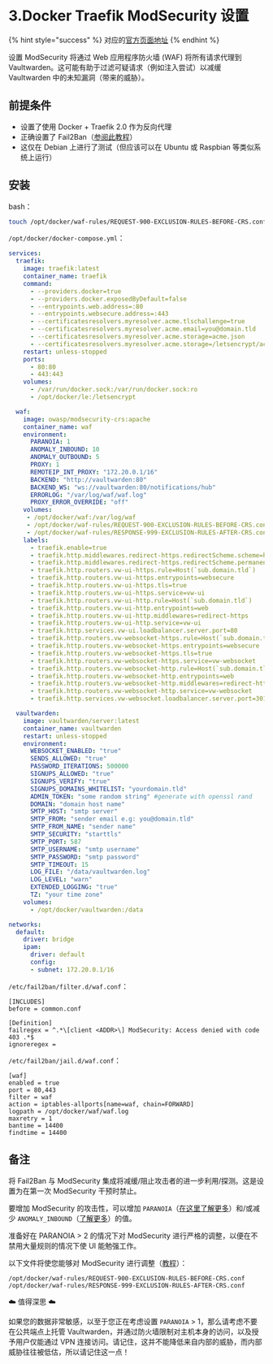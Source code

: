 # 3.Docker Traefik ModSecurity 设置

{% hint style="success" %}
对应的[官方页面地址](https://github.com/dani-garcia/vaultwarden/wiki/Docker---Traefik---ModSecurity-Setup)
{% endhint %}

设置 ModSecurity 将通过 Web 应用程序防火墙 (WAF) 将所有请求代理到 Vaultwarden。这可能有助于过滤可疑请求（例如注入尝试）以减缓 Vaultwarden 中的未知漏洞（带来的威胁）。

## 前提条件 <a href="#pre-reqs" id="pre-reqs"></a>

* 设置了使用 Docker + Traefik 2.0 作为反向代理
* 正确设置了 Fail2Ban（[参阅此教程](fail2ban-setup.md#debian-ubuntu-raspian-pi-os)）&#x20;
* 这仅在 Debian 上进行了测试（但应该可以在 Ubuntu 或 Raspbian 等类似系统上运行）

## 安装 <a href="#installation" id="installation"></a>

bash：

```bash
touch /opt/docker/waf-rules/REQUEST-900-EXCLUSION-RULES-BEFORE-CRS.conf && touch /opt/docker/waf-rules/RESPONSE-999-EXCLUSION-RULES-AFTER-CRS.conf
```

`/opt/docker/docker-compose.yml`：

```yaml
services:
  traefik:
    image: traefik:latest
    container_name: traefik
    command:
      - --providers.docker=true
      - --providers.docker.exposedByDefault=false
      - --entrypoints.web.address=:80
      - --entrypoints.websecure.address=:443
      - --certificatesresolvers.myresolver.acme.tlschallenge=true
      - --certificatesresolvers.myresolver.acme.email=you@domain.tld
      - --certificatesresolvers.myresolver.acme.storage=acme.json
      - --certificatesresolvers.myresolver.acme.storage=/letsencrypt/acme.json
    restart: unless-stopped
    ports:
      - 80:80
      - 443:443
    volumes:
      - /var/run/docker.sock:/var/run/docker.sock:ro
      - /opt/docker/le:/letsencrypt

  waf:
    image: owasp/modsecurity-crs:apache
    container_name: waf
    environment:
      PARANOIA: 1
      ANOMALY_INBOUND: 10
      ANOMALY_OUTBOUND: 5
      PROXY: 1
      REMOTEIP_INT_PROXY: "172.20.0.1/16"
      BACKEND: "http://vaultwarden:80"
      BACKEND_WS: "ws://vaultwarden:80/notifications/hub"
      ERRORLOG: "/var/log/waf/waf.log"
      PROXY_ERROR_OVERRIDE: "off"
    volumes:
     - /opt/docker/waf:/var/log/waf
     - /opt/docker/waf-rules/REQUEST-900-EXCLUSION-RULES-BEFORE-CRS.conf:/etc/modsecurity.d/owasp-crs/rules/REQUEST-900-EXCLUSION-RULES-BEFORE-CRS.conf
     - /opt/docker/waf-rules/RESPONSE-999-EXCLUSION-RULES-AFTER-CRS.conf:/etc/modsecurity.d/owasp-crs/rules/RESPONSE-999-EXCLUSION-RULES-AFTER-CRS.conf
    labels:
      - traefik.enable=true
      - traefik.http.middlewares.redirect-https.redirectScheme.scheme=https
      - traefik.http.middlewares.redirect-https.redirectScheme.permanent=true
      - traefik.http.routers.vw-ui-https.rule=Host(`sub.domain.tld`)
      - traefik.http.routers.vw-ui-https.entrypoints=websecure
      - traefik.http.routers.vw-ui-https.tls=true
      - traefik.http.routers.vw-ui-https.service=vw-ui
      - traefik.http.routers.vw-ui-http.rule=Host(`sub.domain.tld`)
      - traefik.http.routers.vw-ui-http.entrypoints=web
      - traefik.http.routers.vw-ui-http.middlewares=redirect-https
      - traefik.http.routers.vw-ui-http.service=vw-ui
      - traefik.http.services.vw-ui.loadbalancer.server.port=80
      - traefik.http.routers.vw-websocket-https.rule=Host(`sub.domain.tld`) && Path(`/notifications/hub`)
      - traefik.http.routers.vw-websocket-https.entrypoints=websecure
      - traefik.http.routers.vw-websocket-https.tls=true
      - traefik.http.routers.vw-websocket-https.service=vw-websocket
      - traefik.http.routers.vw-websocket-http.rule=Host(`sub.domain.tld`) && Path(`/notifications/hub`)
      - traefik.http.routers.vw-websocket-http.entrypoints=web
      - traefik.http.routers.vw-websocket-http.middlewares=redirect-https
      - traefik.http.routers.vw-websocket-http.service=vw-websocket
      - traefik.http.services.vw-websocket.loadbalancer.server.port=3012

  vaultwarden:
    image: vaultwarden/server:latest
    container_name: vaultwarden
    restart: unless-stopped
    environment:
      WEBSOCKET_ENABLED: "true"
      SENDS_ALLOWED: "true"
      PASSWORD_ITERATIONS: 500000
      SIGNUPS_ALLOWED: "true"
      SIGNUPS_VERIFY: "true"
      SIGNUPS_DOMAINS_WHITELIST: "yourdomain.tld"
      ADMIN_TOKEN: "some random string" #generate with openssl rand
      DOMAIN: "domain host name"
      SMTP_HOST: "smtp server"
      SMTP_FROM: "sender email e.g: you@domain.tld"
      SMTP_FROM_NAME: "sender name"
      SMTP_SECURITY: "starttls"
      SMTP_PORT: 587
      SMTP_USERNAME: "smtp username"
      SMTP_PASSWORD: "smtp password"
      SMTP_TIMEOUT: 15
      LOG_FILE: "/data/vaultwarden.log"
      LOG_LEVEL: "warn"
      EXTENDED_LOGGING: "true"
      TZ: "your time zone"
    volumes:
      - /opt/docker/vaultwarden:/data

networks:
  default:
    driver: bridge
    ipam:
      driver: default
      config:
      - subnet: 172.20.0.1/16
```

`/etc/fail2ban/filter.d/waf.conf`：

```systemd
[INCLUDES]
before = common.conf

[Definition]
failregex = ^.*\[client <ADDR>\] ModSecurity: Access denied with code 403 .*$
ignoreregex =
```

`/etc/fail2ban/jail.d/waf.conf`：

```systemd
[waf]
enabled = true
port = 80,443
filter = waf
action = iptables-allports[name=waf, chain=FORWARD]
logpath = /opt/docker/waf/waf.log
maxretry = 1
bantime = 14400
findtime = 14400
```

## 备注 <a href="#note" id="note"></a>

将 Fail2Ban 与 ModSecurity 集成将减缓/阻止攻击者的进一步利用/探测。这是设置为在第一次 ModSecurity 干预时禁止。

要增加 ModSecurity 的攻击性，可以增加 `PARANOIA`（[在这里了解更多](https://coreruleset.org/20211028/working-with-paranoia-levels/)）和/或减少 `ANOMALY_INBOUND`（[了解更多](https://coreruleset.org/docs/concepts/anomaly\_scoring/)）的值。

准备好在 PARANOIA > 2 的情况下对 ModSecurity 进行严格的调整，以便在不禁用大量规则的情况下使 UI 能勉强工作。

以下文件将使您能够对 ModSecurity 进行调整（[教程](https://coreruleset.org/docs/concepts/false\_positives\_tuning/)）：

```
/opt/docker/waf-rules/REQUEST-900-EXCLUSION-RULES-BEFORE-CRS.conf
/opt/docker/waf-rules/RESPONSE-999-EXCLUSION-RULES-AFTER-CRS.conf
```

☁️ 值得深思 ☁️

如果您的数据非常敏感，以至于您正在考虑设置 `PARANOIA` > 1，那么请考虑不要在公共端点上托管 Vaultwarden，并通过防火墙限制对主机本身的访问，以及授予用户仅能通过 VPN 连接访问。请记住，这并不能降低来自内部的威胁，而内部威胁往往被低估，所以请记住这一点！
